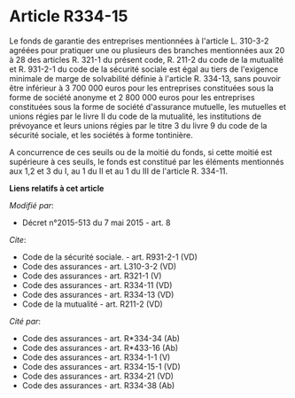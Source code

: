 # Article R334-15

Le fonds de garantie des entreprises mentionnées à l'article L. 310-3-2 agréées pour pratiquer une ou plusieurs des branches
mentionnées aux 20 à 28 des articles R. 321-1 du présent code, R. 211-2 du code de la mutualité et R. 931-2-1 du code de la
sécurité sociale est égal au tiers de l'exigence minimale de marge de solvabilité définie à l'article R. 334-13, sans pouvoir
être inférieur à 3 700 000 euros pour les entreprises constituées sous la forme de société anonyme et 2 800 000 euros pour
les entreprises constituées sous la forme de société d'assurance mutuelle, les mutuelles et unions régies par le livre II du
code de la mutualité, les institutions de prévoyance et leurs unions régies par le titre 3 du livre 9 du code de la sécurité
sociale, et les sociétés à forme tontinière. 

A concurrence de ces seuils ou de la moitié du fonds, si cette moitié est supérieure à ces seuils, le fonds est constitué par
les éléments mentionnés aux 1,2 et 3 du I, au 1 du II et au 1 du III de l'article R. 334-11.

**Liens relatifs à cet article**

_Modifié par_:

  - Décret n°2015-513 du 7 mai 2015 - art. 8

_Cite_:

  - Code de la sécurité sociale. - art. R931-2-1 (VD)
  - Code des assurances - art. L310-3-2 (VD)
  - Code des assurances - art. R321-1 (V)
  - Code des assurances - art. R334-11 (VD)
  - Code des assurances - art. R334-13 (VD)
  - Code de la mutualité - art. R211-2 (VD)

_Cité par_:

  - Code des assurances - art. R*334-34 (Ab)
  - Code des assurances - art. R*433-16 (Ab)
  - Code des assurances - art. R334-1-1 (V)
  - Code des assurances - art. R334-15-1 (VD)
  - Code des assurances - art. R334-21 (VD)
  - Code des assurances - art. R334-38 (Ab)
